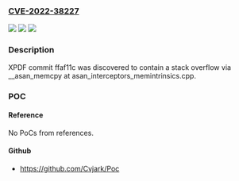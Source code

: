 ### [CVE-2022-38227](https://cve.mitre.org/cgi-bin/cvename.cgi?name=CVE-2022-38227)
![](https://img.shields.io/static/v1?label=Product&message=n%2Fa&color=blue)
![](https://img.shields.io/static/v1?label=Version&message=n%2Fa&color=blue)
![](https://img.shields.io/static/v1?label=Vulnerability&message=n%2Fa&color=brighgreen)

### Description

XPDF commit ffaf11c was discovered to contain a stack overflow via __asan_memcpy at asan_interceptors_memintrinsics.cpp.

### POC

#### Reference
No PoCs from references.

#### Github
- https://github.com/Cvjark/Poc

